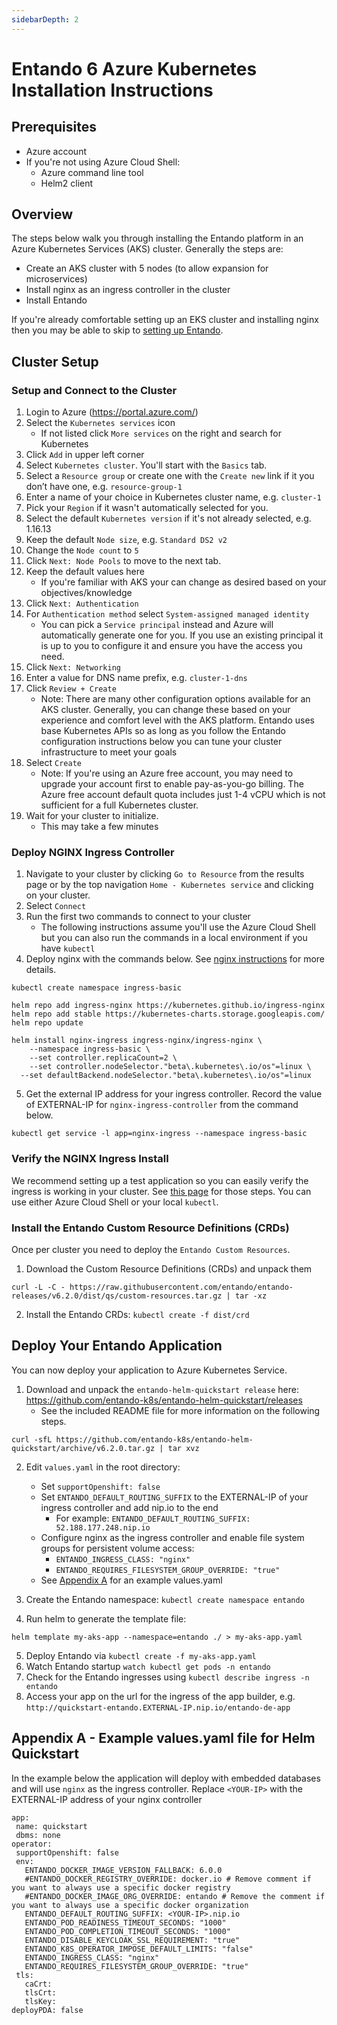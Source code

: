 ```yaml
---
sidebarDepth: 2
---
```



# Entando 6 Azure Kubernetes Installation Instructions


## Prerequisites

- Azure account
- If you're not using Azure Cloud Shell:
  - Azure command line tool
  - Helm2 client

## Overview

The steps below walk you through installing the Entando platform in an Azure Kubernetes Services (AKS) cluster. Generally the steps are:

- Create an AKS cluster with 5 nodes (to allow expansion for microservices)
- Install nginx as an ingress controller in the cluster
- Install Entando

If you're already comfortable setting up an EKS cluster and installing nginx then you may be able to skip to [setting up Entando](#install-the-entando-custom-resource-definitions-crds).


## Cluster Setup

### Setup and Connect to the Cluster

1. Login to Azure (<https://portal.azure.com/>)
2. Select the `Kubernetes services` icon
    - If not listed click `More services` on the right and search for Kubernetes
3. Click `Add` in upper left corner
4. Select `Kubernetes cluster`. You'll start with the `Basics` tab.
5. Select a `Resource group` or create one with the `Create new` link if it you don’t have one, e.g. `resource-group-1`
6. Enter a name of your choice in Kubernetes cluster name, e.g. `cluster-1`
7. Pick your `Region` if it wasn't automatically selected for you.
8. Select the default `Kubernetes version` if it's not already selected, e.g. 1.16.13
9. Keep the default `Node size`, e.g. `Standard DS2 v2`
10. Change the `Node count` to `5`
11. Click `Next: Node Pools` to move to the next tab.
12. Keep the default values here
    - If you're familiar with AKS your can change as desired based on your objectives/knowledge
13. Click `Next: Authentication`
14. For `Authentication method` select `System-assigned managed identity`
    - You can pick a `Service principal` instead and Azure will automatically generate one for you. If you use an existing principal it is up to you to configure it and ensure you have the access you need.
15. Click `Next: Networking`
16. Enter a value for DNS name prefix, e.g. `cluster-1-dns`
17. Click `Review + Create`
    - Note: There are many other configuration options available for an AKS cluster. Generally, you can change these based on your experience and comfort level with the AKS platform. Entando uses base Kubernetes APIs so as long as you follow the Entando configuration instructions below you can tune your cluster infrastructure to meet your goals
18. Select `Create`
    - Note: If you're using an Azure free account, you may need to upgrade your account first to enable pay-as-you-go billing. The Azure free account default quota includes just 1-4 vCPU which is not sufficient for a full Kubernetes cluster.
19. Wait for your cluster to initialize.
    - This may take a few minutes

### Deploy NGINX Ingress Controller

1. Navigate to your cluster by clicking `Go to Resource` from the results page or by the top navigation `Home - Kubernetes service` and clicking on your cluster.
2. Select `Connect`
3. Run the first two commands to connect to your cluster
    - The following instructions assume you'll use the Azure Cloud Shell but you can also run the commands in a local environment if you have `kubectl`
4. Deploy nginx with the commands below. See [nginx instructions](https://docs.microsoft.com/en-us/azure/aks/ingress-basic) for more details.

```
kubectl create namespace ingress-basic
```

```
helm repo add ingress-nginx https://kubernetes.github.io/ingress-nginx
helm repo add stable https://kubernetes-charts.storage.googleapis.com/
helm repo update
```

```
helm install nginx-ingress ingress-nginx/ingress-nginx \
    --namespace ingress-basic \
    --set controller.replicaCount=2 \
    --set controller.nodeSelector."beta\.kubernetes\.io/os"=linux \
  --set defaultBackend.nodeSelector."beta\.kubernetes\.io/os"=linux
```


5. Get the external IP address for your ingress controller. Record the value of EXTERNAL-IP for `nginx-ingress-controller` from the command below.

```
kubectl get service -l app=nginx-ingress --namespace ingress-basic
```

### Verify the NGINX Ingress Install
We recommend setting up a test application so you can easily verify the ingress is working in your cluster. See [this page](../google-cloud-platform/#verify-the-nginx-ingress-install) for those steps. You can use either Azure Cloud Shell or your local `kubectl`.

### Install the Entando Custom Resource Definitions (CRDs)
Once per cluster you need to deploy the `Entando Custom Resources`.

1. Download the Custom Resource Definitions (CRDs) and unpack them
```
curl -L -C - https://raw.githubusercontent.com/entando/entando-releases/v6.2.0/dist/qs/custom-resources.tar.gz | tar -xz
```

2. Install the Entando CRDs: ```kubectl create -f dist/crd```

## Deploy Your Entando Application
You can now deploy your application to Azure Kubernetes Service.
1. Download and unpack the `entando-helm-quickstart release` here:
<https://github.com/entando-k8s/entando-helm-quickstart/releases>
   - See the included README file for more information on the following steps.
```
curl -sfL https://github.com/entando-k8s/entando-helm-quickstart/archive/v6.2.0.tar.gz | tar xvz
```

2. Edit `values.yaml` in the root directory:
    - Set `supportOpenshift: false`
    - Set `ENTANDO_DEFAULT_ROUTING_SUFFIX` to the EXTERNAL-IP of your ingress controller and add nip.io to the end
      - For example: `ENTANDO_DEFAULT_ROUTING_SUFFIX: 52.188.177.248.nip.io`
   - Configure nginx as the ingress controller and enable file system groups for persistent volume access:
      - `ENTANDO_INGRESS_CLASS: "nginx"`
      - `ENTANDO_REQUIRES_FILESYSTEM_GROUP_OVERRIDE: "true"`
   - See [Appendix A](#appendix-a-example-values-yaml-file-for-helm-quickstart) for an example values.yaml

3. Create the Entando namespace: ```kubectl create namespace entando```
4. Run helm to generate the template file:

```
helm template my-aks-app --namespace=entando ./ > my-aks-app.yaml
```
5. Deploy Entando via `kubectl create -f my-aks-app.yaml`
6. Watch Entando startup `watch kubectl get pods -n entando`
7. Check for the Entando ingresses using `kubectl describe ingress -n entando`
8. Access your app on the url for the ingress of the app builder, e.g. `http://quickstart-entando.EXTERNAL-IP.nip.io/entando-de-app`

## Appendix A - Example values.yaml file for Helm Quickstart

In the example below the application will deploy with embedded databases and will use `nginx`
as the ingress controller. Replace `<YOUR-IP>` with the EXTERNAL-IP address of your nginx controller

```
app:
 name: quickstart
 dbms: none
operator:
 supportOpenshift: false
 env:
   ENTANDO_DOCKER_IMAGE_VERSION_FALLBACK: 6.0.0
   #ENTANDO_DOCKER_REGISTRY_OVERRIDE: docker.io # Remove comment if you want to always use a specific docker registry
   #ENTANDO_DOCKER_IMAGE_ORG_OVERRIDE: entando # Remove the comment if you want to always use a specific docker organization
   ENTANDO_DEFAULT_ROUTING_SUFFIX: <YOUR-IP>.nip.io
   ENTANDO_POD_READINESS_TIMEOUT_SECONDS: "1000"
   ENTANDO_POD_COMPLETION_TIMEOUT_SECONDS: "1000"
   ENTANDO_DISABLE_KEYCLOAK_SSL_REQUIREMENT: "true"
   ENTANDO_K8S_OPERATOR_IMPOSE_DEFAULT_LIMITS: "false"
   ENTANDO_INGRESS_CLASS: "nginx"
   ENTANDO_REQUIRES_FILESYSTEM_GROUP_OVERRIDE: "true"
 tls:
   caCrt:
   tlsCrt:
   tlsKey:
deployPDA: false
```
